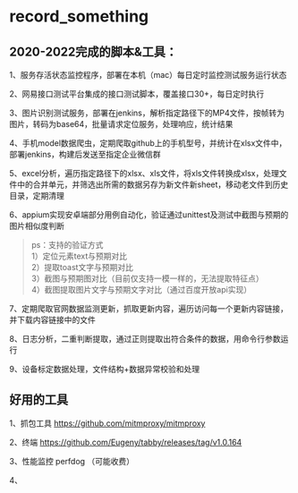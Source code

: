 # record_something


2020-2022完成的脚本&工具：
--
1、服务存活状态监控程序，部署在本机（mac）每日定时监控测试服务运行状态<br> 

2、网易接口测试平台集成的接口测试脚本，覆盖接口30+，每日定时执行<br> 

3、图片识别测试服务，部署在jenkins，解析指定路径下的MP4文件，按帧转为图片，转码为base64，批量请求定位服务，处理响应，统计结果<br> 

4、手机model数据爬虫，定期爬取github上的手机型号，并统计在xlsx文件中，部署jenkins，构建后发送至指定企业微信群

5、excel分析，遍历指定路径下的xlsx、xls文件，将xls文件转换成xlsx，处理文件中的合并单元，并筛选出所需的数据另存为新文件新sheet，移动老文件到历史目录，定期清理

6、appium实现安卓端部分用例自动化，验证通过unittest及测试中截图与预期的图片相似度判断<br> 

>ps：支持的验证方式<br> 
>1）定位元素text与预期对比<br> 
2）提取toast文字与预期对比<br> 
3）截图与预期图对比（目前仅支持一模一样的，无法提取特征点）<br> 
4）截图提取图片文字与预期文字对比（通过百度开放api实现）<br> 

7、定期爬取官网数据监测更新，抓取更新内容，遍历访问每一个更新内容链接，并下载内容链接中的文件

8、日志分析，二重判断提取，通过正则提取出符合条件的数据，用命令行参数运行

9、设备标定数据处理，文件结构+数据异常校验和处理

好用的工具
--
1、抓包工具 https://github.com/mitmproxy/mitmproxy<br> 

2、终端 https://github.com/Eugeny/tabby/releases/tag/v1.0.164<br> 

3、性能监控 perfdog （可能收费）

4、

